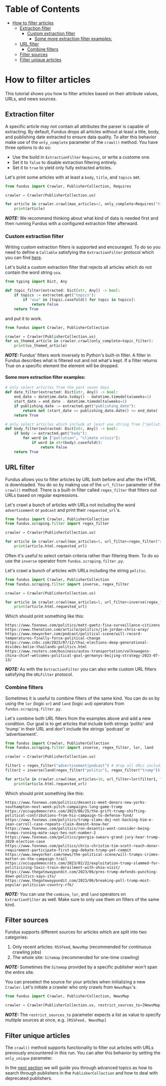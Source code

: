 # Table of Contents

* [How to filter articles](#how-to-filter-articles)
  * [Extraction filter](#extraction-filter)
    * [Custom extraction filter](#custom-extraction-filter)
      * [Some more extraction filter examples:](#some-more-extraction-filter-examples)
  * [URL filter](#url-filter)
    * [Combine filters](#combine-filters)
  * [Filter sources](#filter-sources)
  * [Filter unique articles](#filter-unique-articles)

# How to filter articles

This tutorial shows you how to filter articles based on their attribute values, URLs, and news sources.

## Extraction filter

A specific article may not contain all attributes the parser is capable of extracting.
By default, Fundus drops all articles without at least a title, body, and publishing date extracted to ensure data quality.
To alter this behavior make use of the `only_complete` parameter of the `crawl()` method.
You have three options to do so:
- Use the build in `ExtractionFilter` `Requires`, or write a custome one.
- Set it to `false` to disable extraction filtering entirely.
- Set it to `true` to yield only fully extracted articles.

Let's print some articles with at least a `body`, `title`, and `topics` set.

````python
from fundus import Crawler, PublisherCollection, Requires

crawler = Crawler(PublisherCollection.us)

for article in crawler.crawl(max_articles=2, only_complete=Requires("title", "body", "topics")):
    print(article)
````

**_NOTE:_** We recommend thinking about what kind of data is needed first and then running Fundus with a configured extraction filter afterward.

### Custom extraction filter

Writing custom extraction filters is supported and encouraged.
To do so you need to define a `Callable` satisfying the `ExtractionFilter` protocol which you can find [here](../src/fundus/scraping/filter.py).

Let's build a custom extraction filter that rejects all articles which do not contain the word string `usa`.

````python
from typing import Dict, Any

def topic_filter(extracted: Dict[str, Any]) -> bool:
    if topics := extracted.get("topics"):
        if "usa" in [topic.casefold() for topic in topics]:
            return False
    return True
````

and put it to work.

````python
from fundus import Crawler, PublisherCollection

crawler = Crawler(PublisherCollection.us)
for us_themed_article in crawler.crawl(only_complete=topic_filter):
    print(us_themed_article)
````

**_NOTE:_** Fundus' filters work inversely to Python's built-in filter.
A filter in Fundus describes what is filtered out and not what's kept.
If a filter returns True on a specific element the element will be dropped.

#### Some more extraction filter examples:

````python
# only select articles from the past seven days
def date_filter(extracted: Dict[str, Any]) -> bool:
    end_date = datetime.date.today() - datetime.timedelta(weeks=1)
    start_date = end_date - datetime.timedelta(weeks=1)
    if publishing_date := extracted.get("publishing_date"):
        return not (start_date <= publishing_date.date() <= end_date)
    return True

# only select articles which include at least one string from ["pollution", "climate crisis"] in the article body
def body_filter(extracted: Dict[str, Any]) -> bool:
    if body := extracted.get("body"):
        for word in ["pollution", "climate crisis"]:
            if word in str(body).casefold():
                return False
    return True
````

## URL filter

Fundus allows you to filter articles by URL both before and after the HTML is downloaded.
You do so by making use of the `url_filter` parameter of the `crawl()` method.
There is a built-in filter called `regex_filter` that filters out URLs based on regular expressions.

Let's crawl a bunch of articles with URLs not including the word `advertisement` or `podcast` and print their `requested_url`'s.

````python
from fundus import Crawler, PublisherCollection
from fundus.scraping.filter import regex_filter

crawler = Crawler(PublisherCollection.us)

for article in crawler.crawl(max_articles=5, url_filter=regex_filter("advertisement|podcast")):
    print(article.html.requested_url)
````

Often it's useful to select certain criteria rather than filtering them.
To do so use the `inverse` operator from `fundus.scraping.filter.py`.

Let's crawl a bunch of articles with URLs including the string `politic`.

````python
from fundus import Crawler, PublisherCollection
from fundus.scraping.filter import inverse, regex_filter

crawler = Crawler(PublisherCollection.us)

for article in crawler.crawl(max_articles=5, url_filter=inverse(regex_filter("politic"))):
    print(article.html.requested_url)
````

Which should print something like this:

````console
https://www.foxnews.com/politics/matt-gaetz-fisa-surveillance-citizens
https://www.thenation.com/article/politics/jim-jordan-chris-wray/
https://www.newyorker.com/podcast/political-scene/will-record-temperatures-finally-force-political-change
https://www.cnbc.com/2023/07/12/thai-elections-deep-generational-divides-belie-thailands-politics.html
https://www.reuters.com/business/autos-transportation/volkswagens-china-chief-welcomes-political-goal-germanys-beijing-strategy-2023-07-13/
````

**_NOTE:_** As with the `ExtractionFilter` you can also write custom URL filters satisfying the `URLFilter` protocol.

### Combine filters

Sometimes it is useful to combine filters of the same kind.
You can do so by using the `lor` (logic `or`) and `land` (logic `and`) operators from `fundus.scraping.filter.py`.

Let's combine both URL filters from the examples above and add a new condition.
Our goal is to get articles that include both strings 'politic' and 'trump' in their URL and don't include the strings 'podcast' or 'advertisement'.

````python
from fundus import Crawler, PublisherCollection
from fundus.scraping.filter import inverse, regex_filter, lor, land

crawler = Crawler(PublisherCollection.us)

filter1 = regex_filter("advertisement|podcast") # drop all URLs including the strings "advertisement" or "podcast"
filter2 = inverse(land(regex_filter("politic"), regex_filter("trump"))) # drop all URLs not including the strings "politic" and "trump"

for article in crawler.crawl(max_articles=10, url_filter=lor(filter1, filter2)):
    print(article.html.requested_url)
````

Which should print something like this:

````console
https://www.foxnews.com/politics/desantis-meet-donors-new-yorks-southampton-next-week-pitch-campaigns-long-game-trump
https://occupydemocrats.com/2023/06/25/the-grift-trump-shifting-political-contributions-from-his-campaign-to-defense-fund/
https://www.foxnews.com/politics/trump-slams-doj-not-backing-him-e-jean-carroll-case-repeats-claim-doesnt-know-her
https://www.foxnews.com/politics/ron-desantis-wont-consider-being-trumps-running-mate-says-hes-not-number-2
https://www.foxnews.com/politics/georgia-swears-grand-jury-hear-trump-2020-election-case
https://www.foxnews.com/politics/chris-christie-tim-scott-reach-donor-requirement-participate-first-gop-debate-trump-yet-commit
https://www.newyorker.com/news/the-political-scene/will-trumps-crimes-matter-on-the-campaign-trail
https://occupydemocrats.com/2023/02/22/exploitation-trump-slammed-for-politicizing-toxic-train-derailment-with-ohio-visit/
https://www.thegatewaypundit.com/2023/06/pres-trump-defends-punching-down-politics-says-its/
https://www.thegatewaypundit.com/2023/06/breaking-poll-trump-most-popular-politician-country-rfk/
````

**_NOTE:_** You can use the `combine`, `lor`, and `land` operators on `ExtractionFilter` as well.
Make sure to only use them on filters of the same kind.

## Filter sources

Fundus supports different sources for articles which are split into two categories:

1. Only recent articles: `RSSFeed`, `NewsMap` (recommended for continuous crawling jobs)
2. The whole site: `Sitemap` (recommended for one-time crawling)

**_NOTE:_** Sometimes the `Sitemap` provided by a specific publisher won't span the entire site.

You can preselect the source for your articles when initializing a new `Crawler`.
Let's initiate a crawler who only crawls from `NewsMaps`'s.

````python
from fundus import Crawler, PublisherCollection, NewsMap

crawler = Crawler(PublisherCollection.us, restrict_sources_to=[NewsMap])
````

**_NOTE:_** The `restrict_sources_to` parameter expects a list as value to specify multiple sources at once, e.g. `[RSSFeed, NewsMap]`

## Filter unique articles

The `crawl()` method supports functionality to filter out articles with URLs previously encountered in this run.
You can alter this behavior by setting the `only_unique` parameter.

In the [next section](5_advanced_topics) we will guide you through advanced topics as how to search through publishers in the `PublisherCollection` and how to deal with deprecated publishers.
